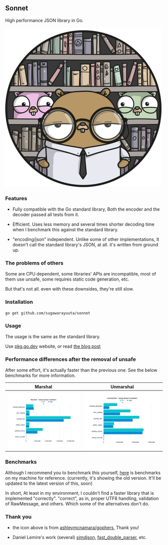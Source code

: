 ## Sonnet

High performance JSON library in Go.

![gopher.png](./gopher.png)

### Features

- Fully compatible with the Go standard library, Both the encoder and the decoder passed all tests from it.

- Efficient. Uses less memory and several times shorter decoding time when I benchmark this against the standard library.

- "encoding/json" independent. Unlike some of other implementations, It doesn't call the standard library's JSON, at all. it's written from ground up.

### The problems of others

Some are CPU dependent, some libraries' APIs are incompatible, most of them use unsafe, some requires static code generation, etc.

But that's not all. even with these downsides, they're still slow.

### Installation

```
go get github.com/sugawarayuuta/sonnet
```

### Usage

The usage is the same as the standard library.

Use [pkg.go.dev](https://pkg.go.dev/encoding/json) website, or read [the blog post](https://go.dev/blog/json)

### Performance differences after the removal of unsafe

After some effort, it's actually faster than the previous one. See the below benchmarks for more information.

| Marshal | Unmarshal |
| :---: | :---: |
| ![marshal.png](./marshal.png) | ![unmarshal.png](./unmarshal.png) |

### Benchmarks

Although I recommend you to benchmark this yourself, [here](https://github.com/sugawarayuuta/benchmark) is benchmarks on my machine for reference. (currently, it's showing the old version. It'll be updated to the latest version of this, soon)

In short, At least in my environment, I couldn't find a faster library that is implemented "correctly". "correct", as in, proper UTF8 handling, validation of RawMessage, and others. Which some of the alternatives don't do.


### Thank you

- the icon above is from [ashleymcnamara/gophers](https://github.com/ashleymcnamara/gophers), Thank you!

- Daniel Lemire's work (several) [simdjson](https://github.com/simdjson/simdjson), [fast_double_parser](https://github.com/lemire/fast_double_parser), etc.